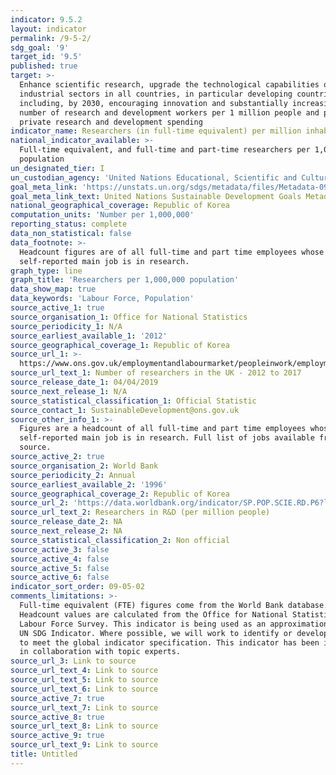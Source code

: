 ```yaml
---
indicator: 9.5.2
layout: indicator
permalink: /9-5-2/
sdg_goal: '9'
target_id: '9.5'
published: true
target: >-
  Enhance scientific research, upgrade the technological capabilities of
  industrial sectors in all countries, in particular developing countries,
  including, by 2030, encouraging innovation and substantially increasing the
  number of research and development workers per 1 million people and public and
  private research and development spending
indicator_name: Researchers (in full-time equivalent) per million inhabitants
national_indicator_available: >-
  Full-time equivalent, and full-time and part-time researchers per 1,000,000
  population
un_designated_tier: I
un_custodian_agency: 'United Nations Educational, Scientific and Cultural Organization (UNESCO)'
goal_meta_link: 'https://unstats.un.org/sdgs/metadata/files/Metadata-09-05-02.pdf'
goal_meta_link_text: United Nations Sustainable Development Goals Metadata (PDF 382 KB)
national_geographical_coverage: Republic of Korea
computation_units: 'Number per 1,000,000'
reporting_status: complete
data_non_statistical: false
data_footnote: >-
  Headcount figures are of all full-time and part time employees whose
  self-reported main job is in research.
graph_type: line
graph_title: 'Researchers per 1,000,000 population'
data_show_map: true
data_keywords: 'Labour Force, Population'
source_active_1: true
source_organisation_1: Office for National Statistics
source_periodicity_1: N/A
source_earliest_available_1: '2012'
source_geographical_coverage_1: Republic of Korea
source_url_1: >-
  https://www.ons.gov.uk/employmentandlabourmarket/peopleinwork/employmentandemployeetypes/adhocs/009826numberofresearchersintheuk2012to2017
source_url_text_1: Number of researchers in the UK - 2012 to 2017
source_release_date_1: 04/04/2019
source_next_release_1: N/A
source_statistical_classification_1: Official Statistic
source_contact_1: SustainableDevelopment@ons.gov.uk
source_other_info_1: >-
  Figures are a headcount of all full-time and part time employees whose
  self-reported main job is in research. Full list of jobs available from the
  source.
source_active_2: true
source_organisation_2: World Bank
source_periodicity_2: Annual
source_earliest_available_2: '1996'
source_geographical_coverage_2: Republic of Korea
source_url_2: 'https://data.worldbank.org/indicator/SP.POP.SCIE.RD.P6?locations=GB'
source_url_text_2: Researchers in R&D (per million people)
source_release_date_2: NA
source_next_release_2: NA
source_statistical_classification_2: Non official
source_active_3: false
source_active_4: false
source_active_5: false
source_active_6: false
indicator_sort_order: 09-05-02
comments_limitations: >-
  Full-time equivalent (FTE) figures come from the World Bank database. 
  Headcount values are calculated from the Office for National Statistics'
  Labour Force Survey. This indicator is being used as an approximation of the
  UN SDG Indicator. Where possible, we will work to identify or develop UK data
  to meet the global indicator specification. This indicator has been identified
  in collaboration with topic experts.
source_url_3: Link to source
source_url_text_4: Link to source
source_url_text_5: Link to source
source_url_text_6: Link to source
source_active_7: true
source_url_text_7: Link to source
source_active_8: true
source_url_text_8: Link to source
source_active_9: true
source_url_text_9: Link to source
title: Untitled
---
```

